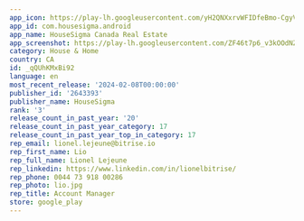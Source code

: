 ```yaml
---
app_icon: https://play-lh.googleusercontent.com/yH2QNXxrvWFIDfeBmo-CgyVYiKd-P7c96SkVbdxSQ0IFgZ7aYNEX0Fl_PFXRKpILHZg
app_id: com.housesigma.android
app_name: HouseSigma Canada Real Estate
app_screenshot: https://play-lh.googleusercontent.com/ZF46t7p6_v3kOOdNZiX2H5MM0w1QTm4y_JB_iriWh75-nR4OtoD2TakhRDyQZ_44Iw
category: House & Home
country: CA
id: _qQUhKMxBi92
language: en
most_recent_release: '2024-02-08T00:00:00'
publisher_id: '2643393'
publisher_name: HouseSigma
rank: '3'
release_count_in_past_year: '20'
release_count_in_past_year_category: 17
release_count_in_past_year_top_in_category: 17
rep_email: lionel.lejeune@bitrise.io
rep_first_name: Lio
rep_full_name: Lionel Lejeune
rep_linkedin: https://www.linkedin.com/in/lionelbitrise/
rep_phone: 0044 73 918 00286
rep_photo: lio.jpg
rep_title: Account Manager
store: google_play
---
```

